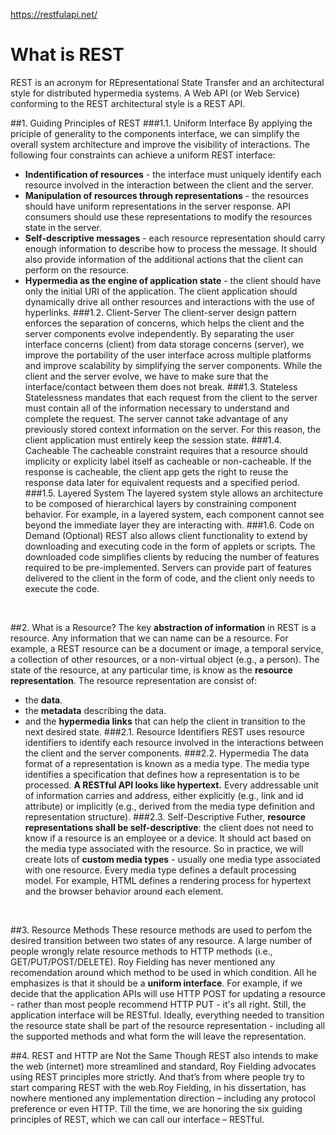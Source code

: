 https://restfulapi.net/


# What is REST
REST is an acronym for REpresentational State Transfer and an architectural style for distributed hypermedia systems.
A Web API (or Web Service) conforming to the REST architectural style is a REST API.
<br>

##1. Guiding Principles of REST
###1.1. Uniform Interface
By applying the priciple of generality to the components interface, we can simplify the overall system architecture and improve the visibility of interactions.
The following four constraints can achieve a uniform REST interface:
- **Indentification of resources** - the interface must uniquely identify each resource involved in the interaction between the client and the server.
- **Manipulation of resources through representations** - the resources should have uniform representations in the server response. API consumers should use these representations to modify the resources state in the server.
- **Self-descriptive messages** - each resource representation should carry enough information to describe how to process the message. It should also provide information of the additional actions that the client can perform on the resource.
- **Hypermedia as the engine of application state** - the client should have only the initial URI of the application. The client application should dynamically drive all onther resources and interactions with the use of hyperlinks.
###1.2. Client-Server
The client-server design pattern enforces the separation of concerns, which helps the client and the server components evolve independently.
By separating the user interface concerns (client) from data storage concerns (server), we improve the portability of the user interface across multiple platforms and improve scalability by simplifying the server components.
While the client and the server evolve, we have to make sure that the interface/contact between them does not break.
###1.3. Stateless
Statelessness mandates that each request from the client to the server must contain all of the information necessary to understand and complete the request. The server cannot take advantage of any previously stored context information on the server. For this reason, the client application must entirely keep the session state.
###1.4. Cacheable
The cacheable constraint requires that a resource should implicity or explicity label itself as cacheable or non-cacheable. If the response is cacheable, the client app gets the right to reuse the response data later for equivalent requests and a specified period.
###1.5. Layered System
The layered system style allows an architecture to be composed of hierarchical layers by constraining component behavior. For example, in a layered system, each component cannot see beyond the immediate layer they are interacting with.
###1.6. Code on Demand (Optional)
REST also allows client functionality to extend by downloading and executing code in the form of applets or scripts. The downloaded code simplifies clients by reducing the number of features required to be pre-implemented. Servers can provide part of features delivered to the client in the form of code, and the client only needs to execute the code.
<br>

##2. What is a Resource?
The key **abstraction of information** in REST is a resource. Any information that we can name can be a resource. For example, a REST resource can be a document or image, a temporal service, a collection of other resources, or a non-virtual object (e.g., a person).
The state of the resource, at any particular time, is know as the **resource representation**. The resource representation are consist of:
- the **data**.
- the **metadata** describing the data.
- and the **hypermedia links** that can help the client in transition to the next desired state.
###2.1. Resource Identifiers
REST uses resource identifiers to identify each resource involved in the interactions between the client and the server components.
###2.2. Hypermedia
The data format of a representation is known as a media type. The media type identifies a specification that defines how a representation is to be processed. **A RESTful API looks like hypertext.** Every addressable unit of information carries and address, either explicitly (e.g., link and id attribute) or implicitly (e.g., derived from the media type definition and representation structure).
###2.3. Self-Descriptive
Futher, **resource representations shall be self-descriptive**: the client does not need to know if a resource is an employee or a device. It should act based on the media type associated with the resource. So in practice, we will create lots of **custom media types** - usually one media type associated with one resource. Every media type defines a default processing model. For example, HTML defines a rendering process for hypertext and the browser behavior around each element.
<br>

##3. Resource Methods
These resource methods are used to perfom the desired transition between two states of any resource. A large number of people wrongly relate resource methods to HTTP methods (i.e., GET/PUT/POST/DELETE). Roy Fielding has never mentioned any recomendation around which method to be used in which condition. All he emphasizes is that it should be a **uniform interface**. For example, if we decide that the application APIs will use HTTP POST for updating a resource - rather than most people recommend HTTP PUT - it's all right. Still, the application interface will be RESTful. Ideally, everything needed to transition the resource state shall be part of the resource representation - including all the supported methods and what form the will leave the representation.
<br>

##4. REST and HTTP are Not the Same
Though REST also intends to make the web (internet) more streamlined and standard, Roy Fielding advocates using REST principles more strictly. And that’s from where people try to start comparing REST with the web.Roy Fielding, in his dissertation, has nowhere mentioned any implementation direction – including any protocol preference or even HTTP. Till the time, we are honoring the six guiding principles of REST, which we can call our interface – RESTful.
